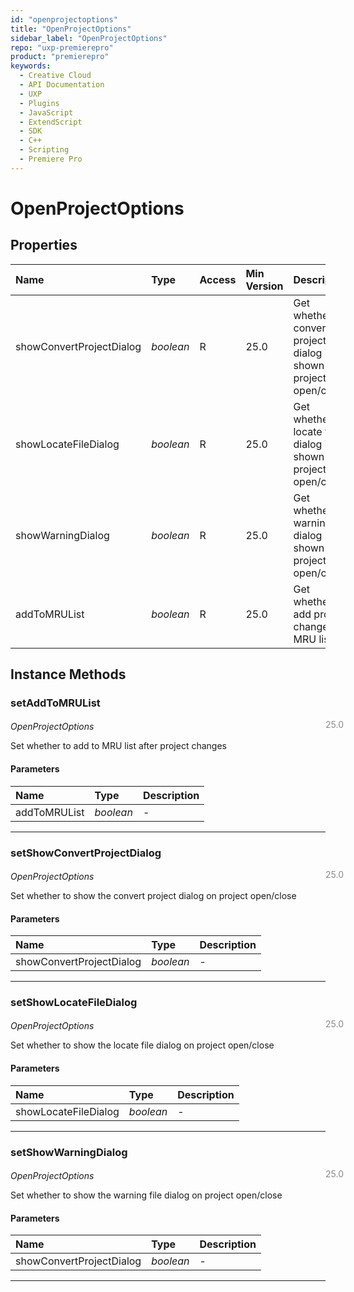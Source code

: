 ```yaml
---
id: "openprojectoptions"
title: "OpenProjectOptions"
sidebar_label: "OpenProjectOptions"
repo: "uxp-premierepro"
product: "premierepro"
keywords:
  - Creative Cloud
  - API Documentation
  - UXP
  - Plugins
  - JavaScript
  - ExtendScript
  - SDK
  - C++
  - Scripting
  - Premiere Pro
---
```


# OpenProjectOptions  

## Properties

| Name | Type | Access | Min Version | Description |
| :------ | :------ | :------ | :------ | :------ |
| showConvertProjectDialog | *boolean* | R | 25.0 | Get whether the convert project dialog is shown on project open/close |
| showLocateFileDialog | *boolean* | R | 25.0 | Get whether locate file dialog is shown on project open/close |
| showWarningDialog | *boolean* | R | 25.0 | Get whether the warning file dialog is shown on project open/close |
| addToMRUList | *boolean* | R | 25.0 | Get whether to add project changes to MRU list |


## Instance Methods

### setAddToMRUList

<span class="minversion" style="display: block; margin-bottom: -1em; margin-left: 36em; float:left; opacity:0.5;">25.0</span>

*OpenProjectOptions*
  
Set whether to add to MRU list after project changes

#### Parameters

| Name | Type | Description |
| :------ | :------ | :------ |
| addToMRUList | *boolean* | - |

___

### setShowConvertProjectDialog

<span class="minversion" style="display: block; margin-bottom: -1em; margin-left: 36em; float:left; opacity:0.5;">25.0</span>

*OpenProjectOptions*
  
Set whether to show the convert project dialog on project open/close

#### Parameters

| Name | Type | Description |
| :------ | :------ | :------ |
| showConvertProjectDialog | *boolean* | - |

___

### setShowLocateFileDialog

<span class="minversion" style="display: block; margin-bottom: -1em; margin-left: 36em; float:left; opacity:0.5;">25.0</span>

*OpenProjectOptions*
  
Set whether to show the locate file dialog on project open/close

#### Parameters

| Name | Type | Description |
| :------ | :------ | :------ |
| showLocateFileDialog | *boolean* | - |

___

### setShowWarningDialog

<span class="minversion" style="display: block; margin-bottom: -1em; margin-left: 36em; float:left; opacity:0.5;">25.0</span>

*OpenProjectOptions*
  
Set whether to show the warning file dialog on project open/close

#### Parameters

| Name | Type | Description |
| :------ | :------ | :------ |
| showConvertProjectDialog | *boolean* | - |

___
